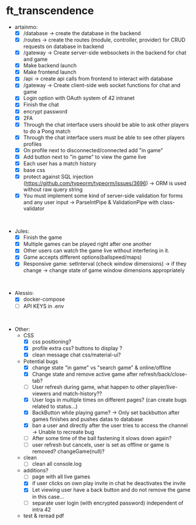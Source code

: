 # ft_transcendence


* artainmo:
  - [x] /database -> create the database in the backend
  - [x] /routes -> create the routes (module, controller, provider) for CRUD requests on database in backend
  - [x] /gateway -> Create server-side websockets in the backend for chat and game
  - [x] Make backend launch
  - [x] Make frontend launch
  - [x] /api -> create api calls from frontend to interact with database
  - [x] /gateway -> Create client-side web socket functions for chat and game
  - [x] Login option with OAuth system of 42 intranet
  - [x] Finish the chat
  - [x] encrypt password
  - [x] 2FA
  - [x] Through the chat interface users should be able to ask other players to do a Pong match
  - [x] Through the chat interface users must be able to see other players profiles
  - [x] On profile next to disconnected/connected add "in game"
  - [x] Add button next to "in game" to view the game live
  - [x] Each user has a match history
  - [x] base css
  - [x] protect against SQL injection (https://github.com/typeorm/typeorm/issues/3696) -> ORM is used without raw query string
  - [x] You must implement some kind of server-side validation for forms and any user input -> ParseIntPipe & ValidationPipe with class-validator
<br>

* Jules:
  - [x] Finish the game
  - [x] Multiple games can be played right after one another
  - [x] Other users can watch the game live without interfering in it.
  - [x] Game accepts different options(ballspeed/maps)
  - [x] Responsive game: setInterval (check window dimensions) -> if they change -> change state of game window dimensions appropriately
<br>

* Alessio:
  - [x] docker-compose
  - [ ] API KEYS in .env
<br>

* Other:
  * CSS
    - [x] css positioning?
    - [x] profile extra css? buttons to display ?
    - [x] clean message chat css/material-ui?
  * Potential bugs
    - [x] change state "in game" vs "search game" & online/offline
    - [x] Change state and remove active game after refresh/back/close-tab?
    - [ ] User refresh during game, what happen to other player/live-viewers and match-history??
    - [x] User logs in multiple times on different pages? (can create bugs related to status...)
    - [x] BackButton while playing game? -> Only set backbutton after games finishes and pushes datas to database
    - [x] ban a user and directly after the user tries to access the channel -> Unable to recreate bug
    - [ ] After some time of the ball fastening it slows down again?
    - [ ] user refresh but cancels, user is set as offline or game is removed? changeGame(null)?
  * clean
    - [ ] clean all console.log
  * additions?
	- [ ] page with all live games
	- [x] if user clicks on own play invite in chat he deactivates the invite
	- [x] Let viewing user have a back button and do not remove the game in this case...
	- [ ] separate user login (with encrypted password) independent of intra 42
  * test & reread pdf
